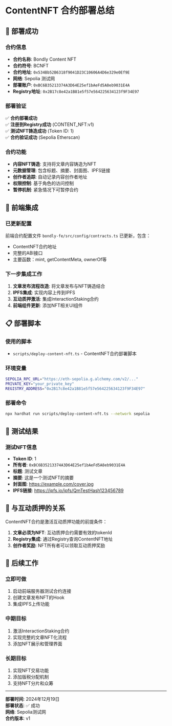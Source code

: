 # ContentNFT 合约部署总结

## 🎉 部署成功

### 合约信息
- **合约名称**: Bondly Content NFT
- **合约符号**: BCNFT
- **合约地址**: `0x534Bb52B6318f9041D23C10606A4D6e329e0Ef9E`
- **网络**: Sepolia 测试网
- **部署账户**: `0xBC6B35213374A3D64E25ef1bAeFd5A8eb9031E4A`
- **Registry地址**: `0x2B17c8e42a1B81e5f57e564225634123f9F34E97`

### 部署验证
✅ **合约部署成功**  
✅ **注册到Registry成功** (CONTENT_NFT:v1)  
✅ **测试NFT铸造成功** (Token ID: 1)  
✅ **合约验证成功** (Sepolia Etherscan)

### 合约功能
- **内容NFT铸造**: 支持将文章内容铸造为NFT
- **元数据管理**: 包含标题、摘要、封面图、IPFS链接
- **创作者追踪**: 自动记录内容创作者地址
- **权限控制**: 基于角色的访问控制
- **暂停机制**: 紧急情况下可暂停合约

## 🔗 前端集成

### 已更新配置
前端合约配置文件 `bondly-fe/src/config/contracts.ts` 已更新，包含：
- ContentNFT合约地址
- 完整的ABI接口
- 主要函数：mint, getContentMeta, ownerOf等

### 下一步集成工作
1. **文章发布流程改造**: 将文章发布与NFT铸造结合
2. **IPFS集成**: 实现内容上传到IPFS
3. **互动质押激活**: 集成InteractionStaking合约
4. **前端组件更新**: 添加NFT相关UI组件

## 📋 部署脚本

### 使用的脚本
- `scripts/deploy-content-nft.ts` - ContentNFT合约部署脚本

### 环境变量
```bash
SEPOLIA_RPC_URL="https://eth-sepolia.g.alchemy.com/v2/..."
PRIVATE_KEY="your_private_key"
REGISTRY_ADDRESS="0x2B17c8e42a1B81e5f57e564225634123f9F34E97"
```

### 部署命令
```bash
npx hardhat run scripts/deploy-content-nft.ts --network sepolia
```

## 🧪 测试结果

### 测试NFT信息
- **Token ID**: 1
- **所有者**: `0xBC6B35213374A3D64E25ef1bAeFd5A8eb9031E4A`
- **标题**: 测试文章
- **摘要**: 这是一个测试NFT的摘要
- **封面图**: https://example.com/cover.jpg
- **IPFS链接**: https://ipfs.io/ipfs/QmTestHash123456789

## 🔄 与互动质押的关系

ContentNFT合约是激活互动质押功能的前提条件：

1. **文章必须为NFT**: 互动质押合约需要有效的tokenId
2. **Registry集成**: 通过Registry查询ContentNFT地址
3. **创作者奖励**: NFT所有者可以领取互动质押奖励

## 📝 后续工作

### 立即可做
1. 启动前端服务器测试合约连接
2. 创建文章发布NFT的Hook
3. 集成IPFS上传功能

### 中期目标
1. 激活InteractionStaking合约
2. 实现完整的文章NFT化流程
3. 添加NFT展示和管理界面

### 长期目标
1. 实现NFT交易功能
2. 添加版税分配机制
3. 支持NFT分片和众筹

---

**部署时间**: 2024年12月19日  
**部署状态**: ✅ 成功  
**网络**: Sepolia测试网  
**合约版本**: v1 